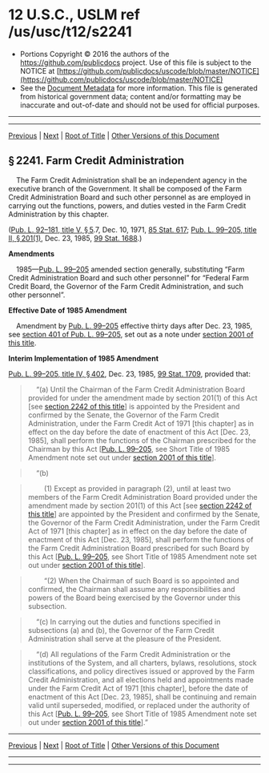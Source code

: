 ---
---

# 12 U.S.C., USLM ref /us/usc/t12/s2241

* Portions Copyright © 2016 the authors of the https://github.com/publicdocs project.
  Use of this file is subject to the NOTICE at [https://github.com/publicdocs/uscode/blob/master/NOTICE](https://github.com/publicdocs/uscode/blob/master/NOTICE)
* See the [Document Metadata](././../../../../../..//README.md) for more information.
  This file is generated from historical government data; content and/or formatting may be inaccurate and out-of-date and should not be used for official purposes.

----------
----------

[Previous](./../../../../../..//us/usc/t12/ch23/schV/ptB/m__us_usc_t12_ch23_schV_ptB.md) | [Next](./../../../../../..//us/usc/t12/ch23/schV/ptB/m__us_usc_t12_s2242.md) | [Root of Title](./../../../../../../) | [Other Versions of this Document](https://publicdocs.github.io/go/links?ns=uslm&ref=%2Fus%2Fusc%2Ft12%2Fs2241)

## § 2241. Farm Credit Administration

    The Farm Credit Administration shall be an independent agency in the executive branch of the Government. It shall be composed of the Farm Credit Administration Board and such other personnel as are employed in carrying out the functions, powers, and duties vested in the Farm Credit Administration by this chapter.

([Pub. L. 92–181, title V, § 5][/us/pl/92/181/s5].7, Dec. 10, 1971, [85 Stat. 617][/us/stat/85/617]; [Pub. L. 99–205, title II, § 201(1)][/us/pl/99/205/s201/1], Dec. 23, 1985, [99 Stat. 1688][/us/stat/99/1688].)

 __Amendments__ 

    1985—[Pub. L. 99–205][/us/pl/99/205] amended section generally, substituting “Farm Credit Administration Board and such other personnel” for “Federal Farm Credit Board, the Governor of the Farm Credit Administration, and such other personnel”.

 __Effective Date of 1985 Amendment__ 

    Amendment by [Pub. L. 99–205][/us/pl/99/205] effective thirty days after Dec. 23, 1985, see [section 401 of Pub. L. 99–205][/us/pl/99/205/s401], set out as a note under [section 2001 of this title][/us/usc/t12/s2001].

 __Interim Implementation of 1985 Amendment__ 

[Pub. L. 99–205, title IV, § 402][/us/pl/99/205/s402], Dec. 23, 1985, [99 Stat. 1709][/us/stat/99/1709], provided that:

>     “(a) Until the Chairman of the Farm Credit Administration Board provided for under the amendment made by section 201(1) of this Act \[see [section 2242 of this title][/us/usc/t12/s2242]\] is appointed by the President and confirmed by the Senate, the Governor of the Farm Credit Administration, under the Farm Credit Act of 1971 \[this chapter\] as in effect on the day before the date of enactment of this Act \[Dec. 23, 1985\], shall perform the functions of the Chairman prescribed for the Chairman by this Act \[[Pub. L. 99–205][/us/pl/99/205], see Short Title of 1985 Amendment note set out under [section 2001 of this title][/us/usc/t12/s2001]\].

>     “(b)

>         (1) Except as provided in paragraph (2), until at least two members of the Farm Credit Administration Board provided under the amendment made by section 201(1) of this Act \[see [section 2242 of this title][/us/usc/t12/s2242]\] are appointed by the President and confirmed by the Senate, the Governor of the Farm Credit Administration, under the Farm Credit Act of 1971 \[this chapter\] as in effect on the day before the date of enactment of this Act \[Dec. 23, 1985\], shall perform the functions of the Farm Credit Administration Board prescribed for such Board by this Act \[[Pub. L. 99–205][/us/pl/99/205], see Short Title of 1985 Amendment note set out under [section 2001 of this title][/us/usc/t12/s2001]\].

>         “(2) When the Chairman of such Board is so appointed and confirmed, the Chairman shall assume any responsibilities and powers of the Board being exercised by the Governor under this subsection.

>     “(c) In carrying out the duties and functions specified in subsections (a) and (b), the Governor of the Farm Credit Administration shall serve at the pleasure of the President.

>     “(d) All regulations of the Farm Credit Administration or the institutions of the System, and all charters, bylaws, resolutions, stock classifications, and policy directives issued or approved by the Farm Credit Administration, and all elections held and appointments made under the Farm Credit Act of 1971 \[this chapter\], before the date of enactment of this Act \[Dec. 23, 1985\], shall be continuing and remain valid until superseded, modified, or replaced under the authority of this Act \[[Pub. L. 99–205][/us/pl/99/205], see Short Title of 1985 Amendment note set out under [section 2001 of this title][/us/usc/t12/s2001]\].”

----------

[Previous](./../../../../../..//us/usc/t12/ch23/schV/ptB/m__us_usc_t12_ch23_schV_ptB.md) | [Next](./../../../../../..//us/usc/t12/ch23/schV/ptB/m__us_usc_t12_s2242.md) | [Root of Title](./../../../../../../) | [Other Versions of this Document](https://publicdocs.github.io/go/links?ns=uslm&ref=%2Fus%2Fusc%2Ft12%2Fs2241)

----------
----------

[/us/pl/92/181/s5]: https://publicdocs.github.io/go/links?ns=uslm&ref=%2Fus%2Fpl%2F92%2F181%2Fs5
[/us/stat/85/617]: https://publicdocs.github.io/go/links?ns=uslm&ref=%2Fus%2Fstat%2F85%2F617
[/us/pl/99/205/s201/1]: https://publicdocs.github.io/go/links?ns=uslm&ref=%2Fus%2Fpl%2F99%2F205%2Fs201%2F1
[/us/stat/99/1688]: https://publicdocs.github.io/go/links?ns=uslm&ref=%2Fus%2Fstat%2F99%2F1688
[/us/pl/99/205]: https://publicdocs.github.io/go/links?ns=uslm&ref=%2Fus%2Fpl%2F99%2F205
[/us/pl/99/205]: https://publicdocs.github.io/go/links?ns=uslm&ref=%2Fus%2Fpl%2F99%2F205
[/us/pl/99/205/s401]: https://publicdocs.github.io/go/links?ns=uslm&ref=%2Fus%2Fpl%2F99%2F205%2Fs401
[/us/usc/t12/s2001]: https://publicdocs.github.io/go/links?ns=uslm&ref=%2Fus%2Fusc%2Ft12%2Fs2001
[/us/pl/99/205/s402]: https://publicdocs.github.io/go/links?ns=uslm&ref=%2Fus%2Fpl%2F99%2F205%2Fs402
[/us/stat/99/1709]: https://publicdocs.github.io/go/links?ns=uslm&ref=%2Fus%2Fstat%2F99%2F1709
[/us/usc/t12/s2242]: https://publicdocs.github.io/go/links?ns=uslm&ref=%2Fus%2Fusc%2Ft12%2Fs2242
[/us/pl/99/205]: https://publicdocs.github.io/go/links?ns=uslm&ref=%2Fus%2Fpl%2F99%2F205
[/us/usc/t12/s2001]: https://publicdocs.github.io/go/links?ns=uslm&ref=%2Fus%2Fusc%2Ft12%2Fs2001
[/us/usc/t12/s2242]: https://publicdocs.github.io/go/links?ns=uslm&ref=%2Fus%2Fusc%2Ft12%2Fs2242
[/us/pl/99/205]: https://publicdocs.github.io/go/links?ns=uslm&ref=%2Fus%2Fpl%2F99%2F205
[/us/usc/t12/s2001]: https://publicdocs.github.io/go/links?ns=uslm&ref=%2Fus%2Fusc%2Ft12%2Fs2001
[/us/pl/99/205]: https://publicdocs.github.io/go/links?ns=uslm&ref=%2Fus%2Fpl%2F99%2F205
[/us/usc/t12/s2001]: https://publicdocs.github.io/go/links?ns=uslm&ref=%2Fus%2Fusc%2Ft12%2Fs2001


